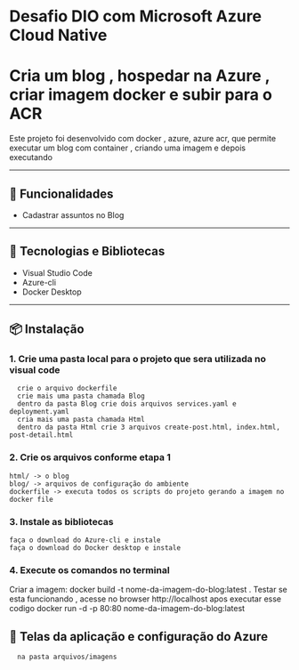 # Desafio DIO com Microsoft Azure Cloud Native
# Cria um blog , hospedar na Azure , criar imagem docker e subir para o ACR

Este projeto foi desenvolvido com docker , azure, azure acr, que permite executar um blog com container , criando uma imagem e depois executando

---

## 🚀 Funcionalidades

-  Cadastrar assuntos no Blog
 
---

## 🧰 Tecnologias e Bibliotecas

- Visual Studio Code
- Azure-cli
- Docker Desktop

---

## 📦 Instalação

### 1. Crie uma pasta local para o projeto que sera utilizada no visual code
      crie o arquivo dockerfile
      crie mais uma pasta chamada Blog
      dentro da pasta Blog crie dois arquivos services.yaml e deployment.yaml
      cria mais uma pasta chamada Html
      dentro da pasta Html crie 3 arquivos create-post.html, index.html, post-detail.html
      
### 2. Crie os arquivos conforme etapa 1
    html/ -> o blog
    blog/ -> arquivos de configuração do ambiente
    dockerfile -> executa todos os scripts do projeto gerando a imagem no docker file
    
    
### 3. Instale as bibliotecas
    faça o download do Azure-cli e instale
    faça o download do Docker desktop e instale
      
### 4. Execute os comandos no terminal
  Criar a imagem:
    docker build -t nome-da-imagem-do-blog:latest .
  Testar se esta funcionando , acesse no browser http://localhost apos executar esse codigo
    docker run -d -p 80:80 nome-da-imagem-do-blog:latest 
  
    


## 📸 Telas da aplicação e configuração do Azure 
      na pasta arquivos/imagens

